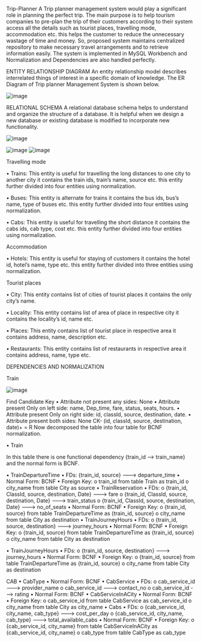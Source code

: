Trip-Planner
A Trip planner management system would play a significant role in planning the perfect trip. The main purpose is to help tourism companies to pre-plan the trip of their customers according to their system access all the details such as tourist places, travelling mode, accommodation etc. this helps the customer to reduce the unnecessary wastage of time and money. So, proposed system maintains centralized repository to make necessary travel arrangements and to retrieve information easily. The system is implemented in MySQL Workbench and Normalization and Dependencies are also handled perfectly.

ENTITY RELATIONSHIP DIAGRAM
An entity relationship model describes interrelated things of interest in a specific domain of knowledge. The ER Diagram of Trip planner Management System is shown below.

![image](https://user-images.githubusercontent.com/122529052/236267367-b5fda356-c9fe-4d97-af0f-04eef03b76a1.png)

RELATIONAL SCHEMA
A relational database schema helps to understand and organize the structure of a database. It is helpful when we design a new database or existing database is modified to incorporate new functionality.

![image](https://user-images.githubusercontent.com/122529052/236267973-4154c0ca-4ac0-4f14-a839-691a77d139c5.png)

![image](https://user-images.githubusercontent.com/122529052/236268009-715d29ce-9003-413b-ac24-d5daad4bad4a.png) ![image](https://user-images.githubusercontent.com/122529052/236268126-dde57c53-595e-419b-8746-783f2043f01b.png)

Travelling mode

• Trains: This entity is useful for travelling the long distances to one city to another city it contains the train ids, train’s name, source etc. this entity further divided into four entities using normalization.

• Buses: This entity is alternate for trains it contains the bus ids, bus’s name, type of buses etc. this entity further divided into four entities using normalization.

• Cabs: This entity is useful for travelling the short distance it contains the cabs ids, cab type, cost etc. this entity further divided into four entities using normalization.

Accommodation

• Hotels: This entity is useful for staying of customers it contains the hotel id, hotel’s name, type etc. this entity further divided into three entities using normalization.

Tourist places

• City: This entity contains list of cities of tourist places it contains the only city’s name.

• Locality: This entity contains list of area of place in respective city it contains the locality’s id, name etc.

• Places: This entity contains list of tourist place in respective area it contains address, name, description etc.

• Restaurants: This entity contains list of restaurants in respective area it contains address, name, type etc.

DEPENDENCIES AND NORMALIZATION

Train

![image](https://user-images.githubusercontent.com/122529052/236268558-e10dae9e-49c4-4032-a156-bfdaf7475abe.png)

Find Candidate Key • Attribute not present any sides: None • Attribute present Only on left side: name, Dep_time, fare, status, seats, hours. • Attribute present Only on right side: id, classId, source, destination, date. • Attribute present both sides: None CK- (id, classId, source, destination, date)+ = R Now decomposed the table into four table for BCNF normalization.

• Train

In this table there is one functional dependency {train_id --> train_name} and the normal form is BCNF.

• TrainDepartureTime • FDs: {train_id, source} ---> departure_time • Normal Form: BCNF • Foreign Key: o train_id from table Train as train_id o city_name from table City as source • TrainReservation • FDs: o {train_id, ClassId, source, destination, Date} ---> fare o {train_id, ClassId, source, destination, Date} ---> train_status o {train_id, ClassId, source, destination, Date} ---> no_of_seats • Normal Form: BCNF • Foreign Key: o {train_id, source} from table TrainDepartureTime as {train_id, source} o city_name from table City as destination • TrainJourneyHours • FDs: o {train_id, source, destination} ---> journey_hours • Normal Form: BCNF • Foreign Key: o {train_id, source} from table TrainDepartureTime as {train_id, source} o city_name from table City as destination

• TrainJourneyHours • FDs: o {train_id, source, destination} ---> journey_hours • Normal Form: BCNF • Foreign Key: o {train_id, source} from table TrainDepartureTime as {train_id, source} o city_name from table City as destination

CAB
• CabType • Normal Form: BCNF • CabService • FDs: o cab_service_id ---> provider_name o cab_service_id ---> contact_no o cab_service_id ---> rating • Normal Form: BCNF • CabServiceInACity • Normal Form: BCNF • Foreign Key: o cab_service_id from table CabService as cab_service_id o city_name from table City as city_name • Cabs • FDs: o {cab_service_id, city_name, cab_type} ---> cost_per_day o {cab_service_id, city_name, cab_type} ---> total_available_cabs • Normal Form: BCNF • Foreign Key: o {cab_service_id, city_name} from table CabServiceInACity as {cab_service_id, city_name} o cab_type from table CabType as cab_type


